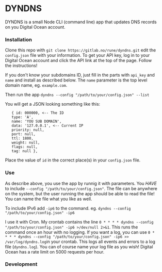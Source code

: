 # DYNDNS
DYNDNS is a small Node CLI (command line) app that updates DNS records on you Digital Ocean account.

### Installation
Clone this repo with `git clone https://gitlab.no/rune/dyndns.git` edit the `config.json` file with your information. To get your API key, log in to your Digital Ocean account and click the API link at the top of the page. Follow the instructions!

If you don't know your subdomains ID, just fill in the parts with `api_key` and `name` and install as described below. The `name` parameter is the top level domain name, eg. `example.com`.

Then run the app `dyndns --config "/path/to/your/config.json" --list`

You will get a JSON looking something like this:

    
       { id: 000000, <-- The ID
       type: 'A',
       name: 'YOU SUB DOMAIN',
       data: '127.0.0.1', <-- Current IP
       priority: null,
       port: null,
       ttl: 1800,
       weight: null,
       flags: null,
       tag: null },

Place the value of `id` in the correct place(s) in your `config.json` file.

### Use
As describe above, you use the app by runnig it with parameters. You _HAVE_ to include `--config "/path/to/your/config.json"`. The file can be anywhere on the system, but the user running the app should be able to read the file! You can name the file what you like as well.

To include IPv6 add `-ip6` to the command. eg. `dyndns --config "/path/to/your/config.json" -ip6`

I use it with Cron. My crontab contains the line `0 * * * * dyndns --config "/path/to/your/config.json" -ip6 >/dev/null 2>&1`. This runs the command once an hour with no logging. If you want a log, you can use `0 * * * * dyndns --config "/path/to/your/config.json" -ip6 >> /var/log/dyndns.log`in your crontab. This logs all events and errors to a log file (`dyndns.log`). You can of course name your log file as you wish!  Digital Ocean has a rate limit on 5000 requests per hour.

### Development


